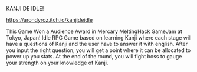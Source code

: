 KANJI DE IDLE!

https://arondyroz.itch.io/kanjideidle

This Game Won a Audience Award in Mercary MeltingHack GameJam at Tokyo, Japan!
Idle RPG Game based on learning Kanji where each stage will have a questions of Kanji and the user have to answer it with english.
After you input the right question, you will get a point where it can be allocated to power up you stats.
At the end of the round, you will fight boss to gauge your strength on your knowledge of Kanji.
